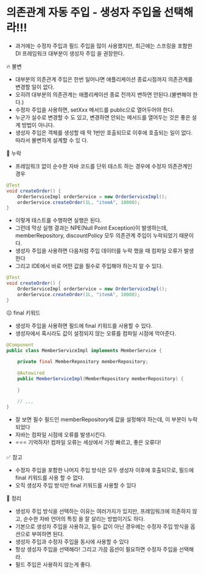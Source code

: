 
# 의존관계 자동 주입 - 생성자 주입을 선택해라!!!

- 과거에는 수정자 주입과 필드 주입을 많이 사용했지만, 최근에는 스프링을 포함한 DI 프레임워크 대부분이 생성자 주입
  을 권장한다.

🔥 불변
- 대부분의 의존관계 주입은 한번 일어나면 애플리케이션 종료시점까지 의존관계를 변경할 일이 없다.
- 오히려 대부분의 의존관계는 애플리케이션 종료 전까지 변하면 안된다.(불변해야 한다.)
- 수정자 주입을 사용하면, setXxx 메서드를 public으로 열어두어야 한다.
- 누군가 실수로 변경할 수 도 있고, 변경하면 안되는 메서드를 열어두는 것은 좋은 설계 방법이 아니다.
- 생성자 주입은 객체를 생성할 때 딱 1번만 호출되므로 이후에 호출되는 일이 없다. 따라서 불변하게 설계할 수 있
  다.

🙏 누락
- 프레임워크 없이 순수한 자바 코드를 단위 테스트 하는 경우에 수정자 의존관계인 경우
```java
@Test
void createOrder() {
    OrderServiceImpl orderService = new OrderServiceImpl();
    orderService.createOrder(1L, "itemA", 10000);
}
```

- 이렇게 테스트를 수행하면 실행은 된다.
- 그런데 막상 실행 결과는 NPE(Null Point Exception)이 발생하는데, memberRepository, discountPolicy 모두
  의존관계 주입이 누락되었기 때문이다.
- 생성자 주입을 사용하면 다음처럼 주입 데이터를 누락 했을 때 컴파일 오류가 발생한다
- 그리고 IDE에서 바로 어떤 값을 필수로 주입해야 하는지 알 수 있다.

```java
@Test
void createOrder() {
    OrderServiceImpl orderService = new OrderServiceImpl();
    orderService.createOrder(1L, "itemA", 10000);
}
```

😐 final 키워드
- 생성자 주입을 사용하면 필드에 final 키워드를 사용할 수 있다.
- 생성자에서 혹시라도 값이 설정되지 않는 오류를 컴파일 시점에 막아준다.

```java
@Component
public class MemberServiceImpl implements MemberService {
    
    private final MemberRepository memberRepository;
    
    @Autowired
    public MemberServiceImpl(MemberRepository memberRepository) {
        
    }
    
    // ,,,
}
```
- 잘 보면 필수 필드인 memberRepository에 값을 설정해야 하는데, 이 부분이 누락되었다
- 자바는 컴파일 시점에 오류를 발생시킨다.
- ⭐️⭐️⭐️ 기억하자! 컴파일 오류는 세상에서 가장 빠르고, 좋은 오류다!

✅ 참고
- 수정자 주입을 포함한 나머지 주입 방식은 모두 생성자 이후에 호출되므로, 필드에 final 키워드를 사용
  할 수 없다.
- 오직 생성자 주입 방식만 final 키워드를 사용할 수 있다

💯 정리
- 생성자 주입 방식을 선택하는 이유는 여러가지가 있지만, 프레임워크에 의존하지 않고, 순수한 자바 언어의 특징
  을 잘 살리는 방법이기도 하다.
- 기본으로 생성자 주입을 사용하고, 필수 값이 아닌 경우에는 수정자 주입 방식을 옵션으로 부여하면 된다.
- 생성자 주입과 수정자 주입을 동시에 사용할 수 있다
- 항상 생성자 주입을 선택해라! 그리고 가끔 옵션이 필요하면 수정자 주입을 선택해라.
- 필드 주입은 사용하지 않는게 좋다.

